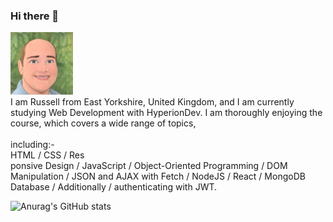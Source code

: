 ### Hi there 👋

<img src="https://github.com/Russell-Ombler/Russell-Ombler/blob/main/RussellOmblerAvatar.jpg" alt="Russell Ombler" Avatar width="100">
<br />
I am Russell from East Yorkshire, United Kingdom, and I am currently studying Web Development with HyperionDev. I am thoroughly enjoying the course, which covers a wide range of topics,<br />
<br />
including:-<br />
HTML / CSS / Res<br />ponsive Design / JavaScript / Object-Oriented Programming / DOM Manipulation / JSON and AJAX with Fetch / NodeJS / React / MongoDB Database / Additionally / authenticating with JWT.

![Anurag's GitHub stats](https://github-readme-stats.vercel.app/api?username=Russell-Ombler&show_icons=true&theme=light&card_width=150px)


